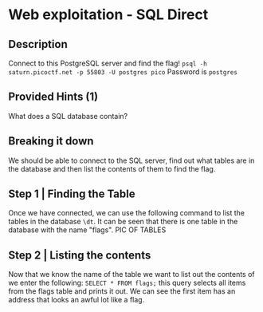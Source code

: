 # Web exploitation - SQL Direct
## Description
Connect to this PostgreSQL server and find the flag!
`psql -h saturn.picoctf.net -p 55803 -U postgres pico` Password is `postgres`

## Provided Hints (1)
What does a SQL database contain?

## Breaking it down
We should be able to connect to the SQL server, find out what tables are in the database and then list the contents of them to find the flag.

## Step 1 | Finding the Table
Once we have connected, we can use the following command to list the tables in the database `\dt`. It can be seen that there is one table in the database with the name "flags".
PIC OF TABLES

## Step 2 | Listing the contents
Now that we know the name of the table we want to list out the contents of we enter the following: `SELECT * FROM flags;` this query selects all items from the flags table and prints it out. We can see the first item has an address that looks an awful lot like a flag.

